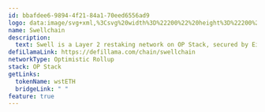 ```yaml
---
id: bbafdee6-9894-4f21-84a1-70eed6556ad9
logo: data:image/svg+xml,%3Csvg%20width%3D%22200%22%20height%3D%22200%22%20viewBox%3D%220%200%20200%20200%22%20fill%3D%22none%22%20xmlns%3D%22http%3A%2F%2Fwww.w3.org%2F2000%2Fsvg%22%3E%0A%3Cg%20id%3D%22swell%22%3E%0A%3Cg%20id%3D%22Vector%22%20filter%3D%22url(%23filter0_f_20440_14773)%22%3E%0A%3Cpath%20d%3D%22M155.054%20101.195L154.906%20101.351C154.837%20101.423%20154.766%20101.494%20154.695%20101.565L114.004%20142.192C106.916%20149.269%2095.4234%20149.269%2088.335%20142.192L77.0981%20130.973C76.3015%20130.181%2076.2999%20128.893%2077.0928%20128.097C77.3262%20127.863%2077.613%20127.689%2077.9284%20127.59C89.9726%20123.872%2099.7589%20119.58%20107.287%20114.715C125.216%20103.127%20141.138%2098.6207%20155.054%20101.195ZM146.523%2067.7746C161.547%2072.5089%20159.793%2083.5613%20159.993%2087.9185C143.54%2079.2908%20123.747%2082.4531%20100.613%2097.4049C83.3701%20108.549%2068.9265%20113.144%2057.2823%20111.189C45.6381%20109.234%2043.0188%2095.0127%2042.498%2091.2336C55.2929%2097.7032%2072.4398%2093.99%2093.9384%2080.0951C113.972%2067.1473%20131.5%2063.0403%20146.523%2067.7746ZM114.004%2035.308L124.563%2045.8484C125.358%2046.6419%20125.359%2047.9304%20124.566%2048.7258C124.283%2049.0096%20123.922%2049.2033%20123.529%2049.2825C108.244%2052.3619%2096.0203%2056.8628%2086.8571%2062.7852C71.155%2072.9338%2057.7741%2077.6508%2046.7147%2076.9364L46.7159%2076.9334L88.335%2035.308C95.4234%2028.2307%20106.916%2028.2307%20114.004%2035.308Z%22%20fill%3D%22url(%23paint0_linear_20440_14773)%22%20fill-opacity%3D%220.5%22%2F%3E%0A%3C%2Fg%3E%0A%3Cpath%20id%3D%22Vector_2%22%20d%3D%22M155.054%20113.695L154.906%20113.851C154.837%20113.923%20154.766%20113.994%20154.695%20114.065L114.004%20154.692C106.916%20161.769%2095.4234%20161.769%2088.335%20154.692L77.0981%20143.473C76.3015%20142.681%2076.2999%20141.393%2077.0928%20140.597C77.3262%20140.363%2077.613%20140.189%2077.9284%20140.09C89.9726%20136.372%2099.7589%20132.08%20107.287%20127.215C125.216%20115.627%20141.138%20111.121%20155.054%20113.695ZM146.523%2080.2746C161.547%2085.0089%20159.793%2096.0613%20159.993%20100.418C143.54%2091.7908%20123.747%2094.9531%20100.613%20109.905C83.3701%20121.049%2068.9265%20125.644%2057.2823%20123.689C45.6381%20121.734%2043.0188%20107.513%2042.498%20103.734C55.2929%20110.203%2072.4398%20106.49%2093.9384%2092.5951C113.972%2079.6473%20131.5%2075.5403%20146.523%2080.2746ZM114.004%2047.808L124.563%2058.3484C125.358%2059.1419%20125.359%2060.4304%20124.566%2061.2258C124.283%2061.5096%20123.922%2061.7033%20123.529%2061.7825C108.244%2064.8619%2096.0203%2069.3628%2086.8571%2075.2852C71.155%2085.4338%2057.7741%2090.1508%2046.7147%2089.4364L46.7159%2089.4334L88.335%2047.808C95.4234%2040.7307%20106.916%2040.7307%20114.004%2047.808Z%22%20fill%3D%22url(%23paint1_linear_20440_14773)%22%2F%3E%0A%3C%2Fg%3E%0A%3Cdefs%3E%0A%3Cfilter%20id%3D%22filter0_f_20440_14773%22%20x%3D%2228.498%22%20y%3D%2216%22%20width%3D%22145.494%22%20height%3D%22145.5%22%20filterUnits%3D%22userSpaceOnUse%22%20color-interpolation-filters%3D%22sRGB%22%3E%0A%3CfeFlood%20flood-opacity%3D%220%22%20result%3D%22BackgroundImageFix%22%2F%3E%0A%3CfeBlend%20mode%3D%22normal%22%20in%3D%22SourceGraphic%22%20in2%3D%22BackgroundImageFix%22%20result%3D%22shape%22%2F%3E%0A%3CfeGaussianBlur%20stdDeviation%3D%227%22%20result%3D%22effect1_foregroundBlur_20440_14773%22%2F%3E%0A%3C%2Ffilter%3E%0A%3ClinearGradient%20id%3D%22paint0_linear_20440_14773%22%20x1%3D%22101.245%22%20y1%3D%2230%22%20x2%3D%22100.093%22%20y2%3D%22228.137%22%20gradientUnits%3D%22userSpaceOnUse%22%3E%0A%3Cstop%20stop-color%3D%22%233068EF%22%2F%3E%0A%3Cstop%20offset%3D%221%22%20stop-color%3D%22%231322AC%22%2F%3E%0A%3C%2FlinearGradient%3E%0A%3ClinearGradient%20id%3D%22paint1_linear_20440_14773%22%20x1%3D%22101.245%22%20y1%3D%2242.5%22%20x2%3D%22100.093%22%20y2%3D%22240.637%22%20gradientUnits%3D%22userSpaceOnUse%22%3E%0A%3Cstop%20stop-color%3D%22%233068EF%22%2F%3E%0A%3Cstop%20offset%3D%221%22%20stop-color%3D%22%231322AC%22%2F%3E%0A%3C%2FlinearGradient%3E%0A%3C%2Fdefs%3E%0A%3C%2Fsvg%3E%0A
name: Swellchain
description:
  text: Swell is a Layer 2 restaking network on OP Stack, secured by EigenLayer.
defiLlamaLink: https://defillama.com/chain/swellchain
networkType: Optimistic Rollup
stack: OP Stack
getLinks:
  tokenName: wstETH
  bridgeLink: " "
feature: true
---
```

